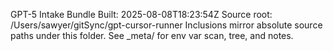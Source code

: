 GPT-5 Intake Bundle
Built: 2025-08-08T18:23:54Z
Source root: /Users/sawyer/gitSync/gpt-cursor-runner
Inclusions mirror absolute source paths under this folder.
See \_meta/ for env var scan, tree, and notes.
